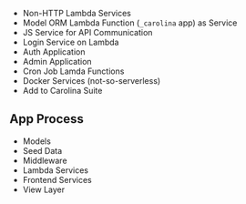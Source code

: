 
* Non-HTTP Lambda Services
* Model ORM Lambda Function (`_carolina` app) as Service
* JS Service for API Communication
* Login Service on Lambda
* Auth Application
* Admin Application
* Cron Job Lamda Functions
* Docker Services (not-so-serverless)
* Add to Carolina Suite

## App Process #

* Models
* Seed Data
* Middleware
* Lambda Services
* Frontend Services
* View Layer
